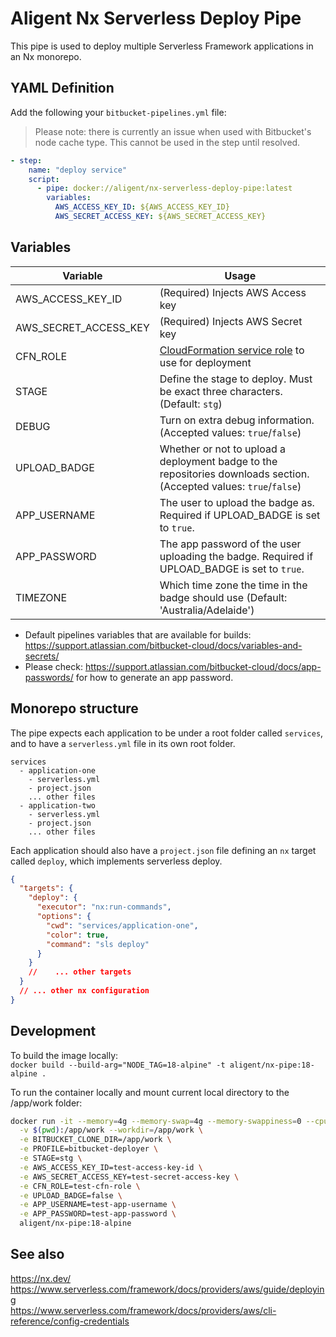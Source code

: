 # Aligent Nx Serverless Deploy Pipe

This pipe is used to deploy multiple Serverless Framework applications in an Nx monorepo.

## YAML Definition

Add the following your `bitbucket-pipelines.yml` file:

> Please note: there is currently an issue when used with Bitbucket's node cache type. This cannot be used in the step until resolved.

```yaml
- step:
    name: "deploy service"
    script:
      - pipe: docker://aligent/nx-serverless-deploy-pipe:latest
        variables:
          AWS_ACCESS_KEY_ID: ${AWS_ACCESS_KEY_ID}
          AWS_SECRET_ACCESS_KEY: ${AWS_SECRET_ACCESS_KEY}
```

## Variables

| Variable              | Usage                                                                                                                                          |
| --------------------- | ---------------------------------------------------------------------------------------------------------------------------------------------- |
| AWS_ACCESS_KEY_ID     | (Required) Injects AWS Access key                                                                                                              |
| AWS_SECRET_ACCESS_KEY | (Required) Injects AWS Secret key                                                                                                              |
| CFN_ROLE              | [CloudFormation service role](https://docs.aws.amazon.com/AWSCloudFormation/latest/UserGuide/using-iam-servicerole.html) to use for deployment |
| STAGE                 | Define the stage to deploy. Must be exact three characters. (Default: `stg`)                                                                   |
| DEBUG                 | Turn on extra debug information. (Accepted values: `true`/`false`)                                                                             |
| UPLOAD_BADGE          | Whether or not to upload a deployment badge to the repositories downloads section. (Accepted values: `true`/`false`)                           |
| APP_USERNAME          | The user to upload the badge as. Required if UPLOAD_BADGE is set to `true`.                                                                    |
| APP_PASSWORD          | The app password of the user uploading the badge. Required if UPLOAD_BADGE is set to `true`.                                                   |
| TIMEZONE              | Which time zone the time in the badge should use (Default: 'Australia/Adelaide')                                                               |

- Default pipelines variables that are available for builds: https://support.atlassian.com/bitbucket-cloud/docs/variables-and-secrets/
- Please check: https://support.atlassian.com/bitbucket-cloud/docs/app-passwords/ for how to generate an app password.

## Monorepo structure

The pipe expects each application to be under a root folder called `services`, and to have a `serverless.yml` file in its own root folder.

```
services
  - application-one
    - serverless.yml
    - project.json
    ... other files
  - application-two
    - serverless.yml
    - project.json
    ... other files
```

Each application should also have a `project.json` file defining an `nx` target called `deploy`, which implements serverless deploy.

```json
{
  "targets": {
    "deploy": {
      "executor": "nx:run-commands",
      "options": {
        "cwd": "services/application-one",
        "color": true,
        "command": "sls deploy"
      }
    }
    //    ... other targets
  }
  // ... other nx configuration
}
```

## Development

To build the image locally: \
`docker build --build-arg="NODE_TAG=18-alpine" -t aligent/nx-pipe:18-alpine .`

To run the container locally and mount current local directory to the /app/work folder:

```bash
docker run -it --memory=4g --memory-swap=4g --memory-swappiness=0 --cpus=4 --entrypoint=/bin/sh \
  -v $(pwd):/app/work --workdir=/app/work \
  -e BITBUCKET_CLONE_DIR=/app/work \
  -e PROFILE=bitbucket-deployer \
  -e STAGE=stg \
  -e AWS_ACCESS_KEY_ID=test-access-key-id \
  -e AWS_SECRET_ACCESS_KEY=test-secret-access-key \
  -e CFN_ROLE=test-cfn-role \
  -e UPLOAD_BADGE=false \
  -e APP_USERNAME=test-app-username \
  -e APP_PASSWORD=test-app-password \
  aligent/nx-pipe:18-alpine
```

## See also

https://nx.dev/ \
https://www.serverless.com/framework/docs/providers/aws/guide/deploying \
https://www.serverless.com/framework/docs/providers/aws/cli-reference/config-credentials
